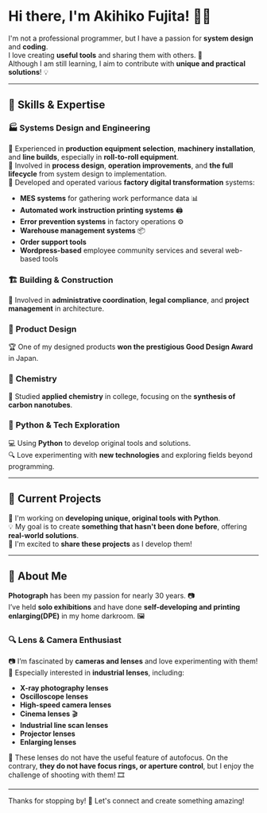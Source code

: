 # Hi there, I'm Akihiko Fujita! 👋✨  
I'm not a professional programmer, but I have a passion for **system design** and **coding**.   <BR>
I love creating **useful tools** and sharing them with others. 🚀   <BR>
Although I am still learning, I aim to contribute with **unique and practical solutions**! 💡   <BR>

---

## 🔧 Skills & Expertise  
### 🏭 **Systems Design and Engineering**  
🔹 Experienced in **production equipment selection**, **machinery installation**, and **line builds**, especially in **roll-to-roll equipment**.  <BR>
🔹 Involved in **process design**, **operation improvements**, and **the full lifecycle** from system design to implementation.   <BR>
🔹 Developed and operated various **factory digital transformation** systems:   <BR>
   - **MES systems** for gathering work performance data 📊  
   - **Automated work instruction printing systems** 🖨️  
   - **Error prevention systems** in factory operations ⚙️  
   - **Warehouse management systems** 📦
   - **Order support tools**
   - **Wordpress-based** employee community services and several web-based tools

### 🏗️ **Building & Construction**  
📝 Involved in **administrative coordination**, **legal compliance**, and **project management** in architecture.  

### 🎨 **Product Design**  
🏆 One of my designed products **won the prestigious Good Design Award** in Japan.  

### 🧪 **Chemistry**  
🔬 Studied **applied chemistry** in college, focusing on the **synthesis of carbon nanotubes**.  

### 🐍 **Python & Tech Exploration**  
💻 Using **Python** to develop original tools and solutions.   <BR>
🔍 Love experimenting with **new technologies** and exploring fields beyond programming.   <BR>

---

## 🎯 Current Projects  
🚀 I'm working on **developing unique, original tools with Python**.  
💡 My goal is to create **something that hasn't been done before**, offering **real-world solutions**.  
📢 I'm excited to **share these projects** as I develop them!  

---

## 📸 About Me  
**Photograph** has been my passion for nearly 30 years. 📷  
I’ve held **solo exhibitions** and have done **self-developing and printing enlarging(DPE)** in my home darkroom. 🖼️  

### 🔍 Lens & Camera Enthusiast  
📷 I’m fascinated by **cameras and lenses** and love experimenting with them!  
🔬 Especially interested in **industrial lenses**, including:  
   - **X-ray photography lenses**  
   - **Oscilloscope lenses**  
   - **High-speed camera lenses**  
   - **Cinema lenses** 🎬  
   - **Industrial line scan lenses**  
   - **Projector lenses**  
   - **Enlarging lenses**  

📌 These lenses do not have the useful feature of autofocus. On the contrary, **they do not have focus rings, or aperture control**, but I enjoy the challenge of shooting with them! 🎞️  

---

Thanks for stopping by! 🚀 Let's connect and create something amazing!  
